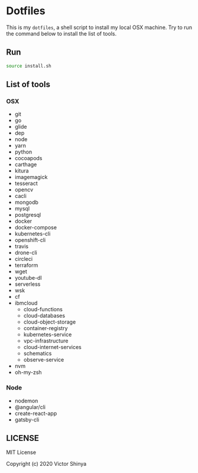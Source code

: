 # Dotfiles

This is my `dotfiles`, a shell script to install my local OSX machine. Try to run the command below to install the list of tools.

## Run

```sh
source install.sh
```

## List of tools

### OSX

- git
- go
- glide
- dep
- node
- yarn
- python
- cocoapods
- carthage
- kitura
- imagemagick
- tesseract
- opencv
- cacli
- mongodb
- mysql
- postgresql
- docker
- docker-compose
- kubernetes-cli
- openshift-cli
- travis
- drone-cli
- circleci
- terraform
- wget
- youtube-dl
- serverless
- wsk
- cf
- ibmcloud
    - cloud-functions
    - cloud-databases
    - cloud-object-storage
    - container-registry
    - kubernetes-service
    - vpc-infrastructure
    - cloud-internet-services
    - schematics
    - observe-service
- nvm
- oh-my-zsh

### Node

- nodemon
- @angular/cli
- create-react-app
- gatsby-cli

## LICENSE

MIT License

Copyright (c) 2020 Victor Shinya
